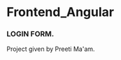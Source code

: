 # Frontend_Angular

<html>  <h3>  LOGIN FORM.</h3>
    <body>
    Project given by Preeti Ma'am.
</body>
</html>
